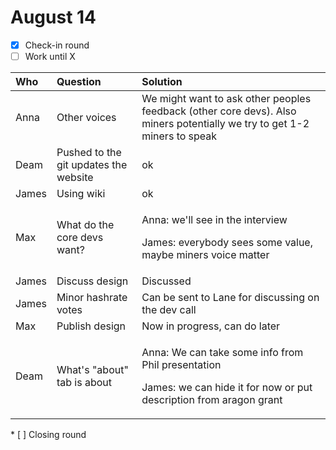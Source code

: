 # August 14

* [x] Check-in round
* [ ] Work until X

<table>
  <thead>
    <tr>
      <th style="text-align:left">Who</th>
      <th style="text-align:left">Question</th>
      <th style="text-align:left">Solution</th>
    </tr>
  </thead>
  <tbody>
    <tr>
      <td style="text-align:left">Anna</td>
      <td style="text-align:left">Other voices</td>
      <td style="text-align:left">We might want to ask other peoples feedback (other core devs). Also miners
        potentially we try to get 1-2 miners to speak</td>
    </tr>
    <tr>
      <td style="text-align:left">Deam</td>
      <td style="text-align:left">Pushed to the git updates the website</td>
      <td style="text-align:left">ok</td>
    </tr>
    <tr>
      <td style="text-align:left">James</td>
      <td style="text-align:left">Using wiki</td>
      <td style="text-align:left">ok</td>
    </tr>
    <tr>
      <td style="text-align:left">Max</td>
      <td style="text-align:left">What do the core devs want?</td>
      <td style="text-align:left">
        <p>Anna: we'll see in the interview</p>
        <p>James: everybody sees some value, maybe miners voice matter</p>
      </td>
    </tr>
    <tr>
      <td style="text-align:left">James</td>
      <td style="text-align:left">Discuss design</td>
      <td style="text-align:left">Discussed</td>
    </tr>
    <tr>
      <td style="text-align:left">James</td>
      <td style="text-align:left">Minor hashrate votes</td>
      <td style="text-align:left">Can be sent to Lane for discussing on the dev call</td>
    </tr>
    <tr>
      <td style="text-align:left">Max</td>
      <td style="text-align:left">Publish design</td>
      <td style="text-align:left">Now in progress, can do later</td>
    </tr>
    <tr>
      <td style="text-align:left">Deam</td>
      <td style="text-align:left">What's "about" tab is about</td>
      <td style="text-align:left">
        <p>Anna: We can take some info from Phil presentation</p>
        <p>James: we can hide it for now or put description from aragon grant</p>
      </td>
    </tr>
  </tbody>
</table>* [ ] Closing round



